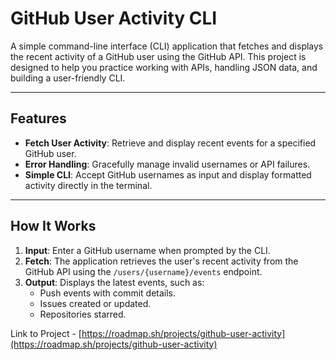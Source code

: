 # GitHub User Activity CLI

A simple command-line interface (CLI) application that fetches and displays the recent activity of a GitHub user using the GitHub API. This project is designed to help you practice working with APIs, handling JSON data, and building a user-friendly CLI.

---

## Features

- **Fetch User Activity**: Retrieve and display recent events for a specified GitHub user.
- **Error Handling**: Gracefully manage invalid usernames or API failures.
- **Simple CLI**: Accept GitHub usernames as input and display formatted activity directly in the terminal.

---

## How It Works

1. **Input**: Enter a GitHub username when prompted by the CLI.
2. **Fetch**: The application retrieves the user's recent activity from the GitHub API using the `/users/{username}/events` endpoint.
3. **Output**: Displays the latest events, such as:
   - Push events with commit details.
   - Issues created or updated.
   - Repositories starred.

Link to Project - [https://roadmap.sh/projects/github-user-activity](https://roadmap.sh/projects/github-user-activity)